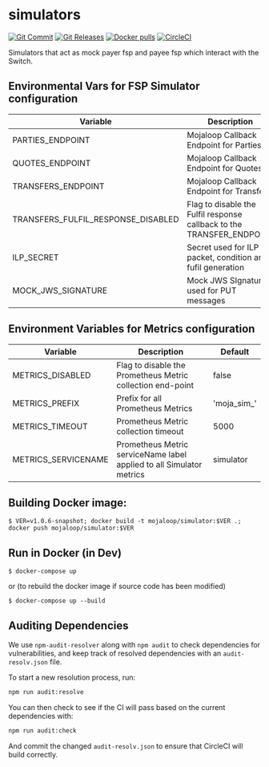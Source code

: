 # simulators

[![Git Commit](https://img.shields.io/github/last-commit/mojaloop/simulator.svg?style=flat)](https://github.com/mojaloop/simulator/commits/master)
[![Git Releases](https://img.shields.io/github/release/mojaloop/simulator.svg?style=flat)](https://github.com/mojaloop/simulator/releases)
[![Docker pulls](https://img.shields.io/docker/pulls/mojaloop/simulator.svg?style=flat)](https://hub.docker.com/r/mojaloop/simulator)
[![CircleCI](https://circleci.com/gh/mojaloop/simulator.svg?style=svg)](https://circleci.com/gh/mojaloop/simulator)

Simulators that act as mock payer fsp and payee fsp which interact with the Switch.

## Environmental Vars for FSP Simulator configuration

| Variable | Description | Default |
|---|---|---|
| PARTIES_ENDPOINT | Mojaloop Callback Endpoint for Parties | 'http://localhost:1080' | |
| QUOTES_ENDPOINT | Mojaloop Callback Endpoint for Quotes | 'http://localhost:1080' | |
| TRANSFERS_ENDPOINT | Mojaloop Callback Endpoint for Transfers | 'http://localhost:1080' |
| TRANSFERS_FULFIL_RESPONSE_DISABLED | Flag to disable the Fulfil response callback to the TRANSFER_ENDPOINT | 'false' |
| ILP_SECRET | Secret used for ILP packet, condition and fufil generation | 'Quaixohyaesahju3thivuiChai5cahng'
| MOCK_JWS_SIGNATURE | Mock JWS SIgnature used for PUT messages | 'abcJjvNrkyK2KBieDUbGfhaBUn75aDUATNF4joqA8OLs4QgSD7i6EO8BIdy6Crph3LnXnTM20Ai1Z6nt0zliS_qPPLU9_vi6qLb15FOkl64DQs9hnfoGeo2tcjZJ88gm19uLY_s27AJqC1GH1B8E2emLrwQMDMikwQcYvXoyLrL7LL3CjaLMKdzR7KTcQi1tCK4sNg0noIQLpV3eA61kess' |

## Environment Variables for Metrics configuration

| Variable | Description | Default |
|---|---|---|
| METRICS_DISABLED | Flag to disable the Prometheus Metric collection end-point | false |
| METRICS_PREFIX | Prefix for all Prometheus Metrics | 'moja_sim_' |
| METRICS_TIMEOUT | Prometheus Metric collection timeout | 5000 |
| METRICS_SERVICENAME | Prometheus Metric serviceName label applied to all Simulator metrics | simulator |

## Building Docker image:

`$ VER=v1.0.6-snapshot; docker build -t mojaloop/simulator:$VER .; docker push mojaloop/simulator:$VER`

## Run in Docker (in Dev)

`$ docker-compose up`

 or (to rebuild the docker image if source code has been modified)

`$ docker-compose up --build`

## Auditing Dependencies

We use `npm-audit-resolver` along with `npm audit` to check dependencies for vulnerabilities, and keep track of resolved dependencies with an `audit-resolv.json` file.

To start a new resolution process, run:
```bash
npm run audit:resolve
```

You can then check to see if the CI will pass based on the current dependencies with:
```bash
npm run audit:check
```

And commit the changed `audit-resolv.json` to ensure that CircleCI will build correctly.
